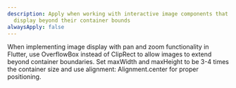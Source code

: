 ```yaml
---
description: Apply when working with interactive image components that need to
  display beyond their container bounds
alwaysApply: false
---
```


When implementing image display with pan and zoom functionality in Flutter, use OverflowBox instead of ClipRect to allow images to extend beyond container boundaries. Set maxWidth and maxHeight to be 3-4 times the container size and use alignment: Alignment.center for proper positioning.